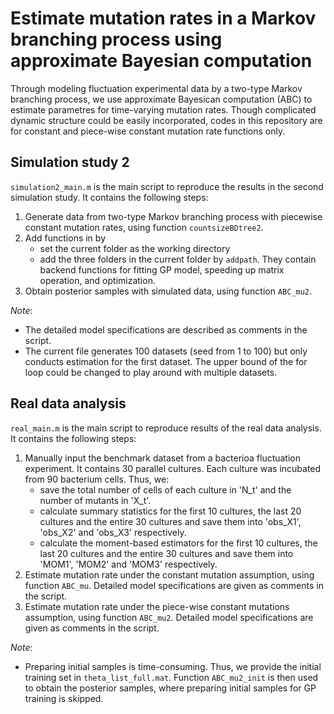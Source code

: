 # Estimate mutation rates in a Markov branching process using approximate Bayesian computation

Through modeling fluctuation experimental data by a two-type Markov branching process, we use approximate Bayesican computation (ABC) to estimate parametres for time-varying mutation rates. Though complicated dynamic structure could be easily incorporated, codes in this repository are for constant and piece-wise constant mutation rate functions only.

## Simulation study 2
``simulation2_main.m`` is the main script to reproduce the results in the second simulation study. It contains the following steps:
  1. Generate data from two-type Markov branching process with piecewise constant mutation rates, using function ``countsizeBDtree2``.
  2. Add functions in by
      - set the current folder as the working directory
      - add the three folders in the current folder by ``addpath``. They contain backend functions for fitting GP model, speeding up matrix operation, and optimization.
  3. Obtain posterior samples with simulated data, using function ``ABC_mu2``.

*Note*: 
  - The detailed model specifications are described as comments in the script.    
  - The current file generates 100 datasets (seed from 1 to 100) but only conducts estimation for the first dataset. The upper bound of the for loop could be changed to play around with multiple datasets.

## Real data analysis
``real_main.m`` is the main script to reproduce results of the real data analysis. It contains the following steps:
1. Manually input the benchmark dataset from a bacterioa fluctuation experiment. It contains 30 parallel cultures. Each culture was incubated from 90 bacterium cells. Thus, we:
    - save the total number of cells of each culture in 'N_t' and the number of mutants in 'X_t'. 
    - calculate summary statistics for the first 10 cultures, the last 20 cultures and the entire 30 cultures and save them into 'obs_X1', 'obs_X2' and 'obs_X3' respectively.
    - calculate the moment-based estimators for the first 10 cultures, the last 20 cultures and the entire 30 cultures and save them into 'MOM1', 'MOM2' and 'MOM3' respectively.
2. Estimate mutation rate under the constant mutation assumption, using function `ABC_mu`. Detailed model specifications are given as comments in the script.
3. Estimate mutation rate under the piece-wise constant mutations assumption, using function `ABC_mu2`. Detailed model specifications are given as comments in the script.

*Note*:
  - Preparing initial samples is time-consuming. Thus, we provide the initial training set in `theta_list_full.mat`. Function `ABC_mu2_init` is then used to obtain the posterior samples, where preparing initial samples for GP training is skipped. 
